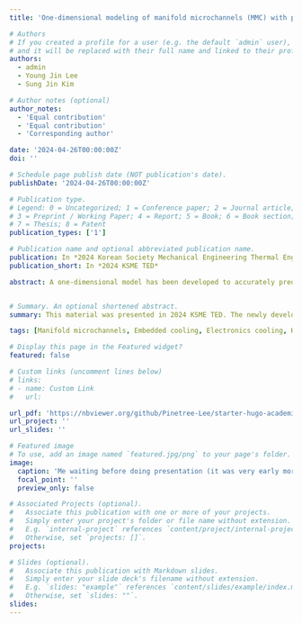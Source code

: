 ```yaml
---
title: 'One-dimensional modeling of manifold microchannels (MMC) with plate-fins for prediction of thermal performance and flow non-uniformity'

# Authors
# If you created a profile for a user (e.g. the default `admin` user), write the username (folder name) here
# and it will be replaced with their full name and linked to their profile.
authors:
  - admin
  - Young Jin Lee
  - Sung Jin Kim

# Author notes (optional)
author_notes:
  - 'Equal contribution'
  - 'Equal contribution'
  - 'Corresponding author'

date: '2024-04-26T00:00:00Z'
doi: ''

# Schedule page publish date (NOT publication's date).
publishDate: '2024-04-26T00:00:00Z'

# Publication type.
# Legend: 0 = Uncategorized; 1 = Conference paper; 2 = Journal article;
# 3 = Preprint / Working Paper; 4 = Report; 5 = Book; 6 = Book section;
# 7 = Thesis; 8 = Patent
publication_types: ['1']

# Publication name and optional abbreviated publication name.
publication: In *2024 Korean Society Mechanical Engineering Thermal Engineering Division*
publication_short: In *2024 KSME TED*

abstract: A one-dimensional model has been developed to accurately predict the thermal performance and flow non-uniformity of the manifold microchannels (MMC) for embedded cooling. The model consists of one-dimensional governing equations derived from the integral relations of momentum and energy over appropriately-defined two separate control volumes. To validate the model, a series of 3-D numerical simulation is conducted over the wide ranges of the Reynolds number (Rem,in) at the manifold inlet from 560 to 3190, the dimensionless hydraulic flow length (x+) from 0.012 to 0.123, and the dimensionless thermal flow length (x*) from 0.002 to 0.023. It is shown that the model provides accurate predictions of the thermal performance and flow non-uniformity (CV) of MMC heat sinks within the root mean square percentage error (RMSPE) of 6% and 26% for 54 data points, respectively. The significant improvement of the prediction accuracy is made over the earlier model with an error reduction of 82\%. Finally, a design guideline for the uniform flow distribution is suggested for the first time based on a newly proposed explicit correlation for predicting the flow non-uniformity:the dynamic pressure at the manifold inlet should be kept smaller than the pressure drop across the microchannels.


# Summary. An optional shortened abstract.
summary: This material was presented in 2024 KSME TED. The newly developed semi-analytical heat transfer model of MMC heat sinks is proposed and the prediciton of the model shows good agreement with experimental data within 20% margin of error.

tags: [Manifold microchannels, Embedded cooling, Electronics cooling, Heat sink, Thermal-hydraulic modeling, Flow non-uniformity]

# Display this page in the Featured widget?
featured: false

# Custom links (uncomment lines below)
# links:
# - name: Custom Link
#   url: 

url_pdf: 'https://nbviewer.org/github/Pinetree-Lee/starter-hugo-academic/blob/main/assets/media/pdfs/2024_KSME_TED_extended_abstract_HansolLee.pdf'
url_project: ''
url_slides: ''

# Featured image
# To use, add an image named `featured.jpg/png` to your page's folder.
image:
  caption: 'Me waiting before doing presentation (it was very early morning)'
  focal_point: ''
  preview_only: false

# Associated Projects (optional).
#   Associate this publication with one or more of your projects.
#   Simply enter your project's folder or file name without extension.
#   E.g. `internal-project` references `content/project/internal-project/index.md`.
#   Otherwise, set `projects: []`.
projects:

# Slides (optional).
#   Associate this publication with Markdown slides.
#   Simply enter your slide deck's filename without extension.
#   E.g. `slides: "example"` references `content/slides/example/index.md`.
#   Otherwise, set `slides: ""`.
slides: 
---
```

